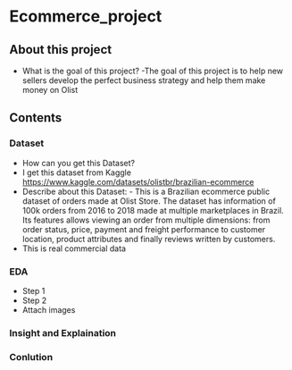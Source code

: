 # Ecommerce_project
## About this project
- What is the goal of this project?
-The goal of this project is to help new sellers develop the perfect business strategy and help them make money on Olist
## Contents
### Dataset
- How can you get this Dataset?
- I get this dataset from Kaggle https://www.kaggle.com/datasets/olistbr/brazilian-ecommerce
- Describe about this Dataset: - This is a Brazilian ecommerce public dataset of orders made at Olist Store. The dataset has information of 100k orders from 2016 to 2018 made at multiple marketplaces in Brazil. Its features allows viewing an order from multiple dimensions: from order status, price, payment and freight performance to customer location, product attributes and finally reviews written by customers.
- This is real commercial data
### EDA
- Step 1
- Step 2
- Attach images
### Insight and Explaination
### Conlution

